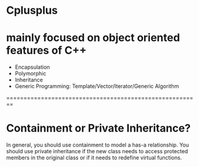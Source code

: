 # Cplusplus

# mainly focused on object oriented features of C++
- Encapsulation
- Polymorphic
- Inheritance
- Generic Programming: Template/Vector/Iterator/Generic Algorithm

========================================================
# Containment or Private Inheritance?
In general, you should use containment to model a has-a relationship. You should use private inheritance if the new class needs to access protected members in the original class or if it needs to redefine virtual functions.


